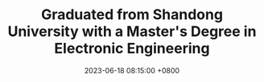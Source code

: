 ---
title: "Graduated from Shandong University with a Master's Degree in Electronic Engineering"
date: 2023-06-18 08:15:00 +0800
---